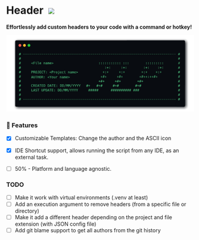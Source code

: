 # Header &nbsp;<img src="https://visitor-badge.laobi.icu/badge?page_id=jorge-lopz.header">

**Effortlessly add custom headers to your code with a command or hotkey!**

![Example header](media/Example%20header.png)

### 📖 Features

- [x] Customizable Templates: Change the author and the ASCII icon

- [x] IDE Shortcut support, allows running the script from any IDE, as an external task.

- [ ] 50% - Platform and language agnostic.

### TODO

- [ ] Make it work with virtual environments (.venv at least)
- [ ] Add an execution argument to remove headers (from a specific file or directory)
- [ ] Make it add a different header depending on the project and file extension (with JSON config file)
- [ ] Add git blame support to get all authors from the git history
